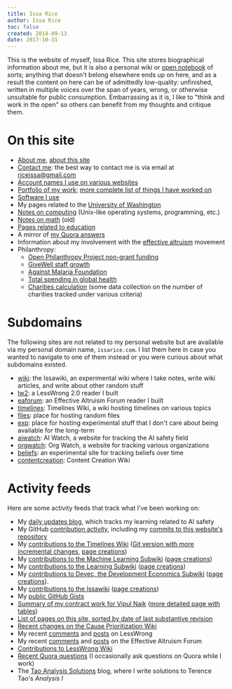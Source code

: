 ```yaml
---
title: Issa Rice
author: Issa Rice
toc: false
created: 2014-09-13
date: 2017-10-31
---
```


This is the website of myself, Issa Rice. This site stores biographical information
about me, but it is also a personal wiki or [open notebook](http://wcm1.web.rice.edu/open-notebook-history.html)
of sorts; anything that doesn't belong elsewhere ends up on here, and as a
result the content on here can be of admittedly low-quality: unfinished,
written in multiple voices over the span of years, wrong, or otherwise unsuitable for public
consumption. Embarrassing as it is, I like to "think and work in the open" so
others can benefit from my thoughts and critique them.

# On this site

- [About me](about), [about this site](about-this-site)
- [Contact me](contact): the best way to contact me is via email at
  [riceissa@gmail.com](mailto:riceissa@gmail.com)
- [Account names I use on various websites](account-names)
- [Portfolio of my work](portfolio); [more complete list of things I have worked on](work)
- [Software I use](software)
- My pages related to the [University of Washington](university-of-washington)
- [Notes on computing](computing) (Unix-like operating systems, programming, etc.)
- [Notes on math](math) (old)
- [Pages related to education](education)
- A mirror of [my Quora answers]()
- Information about my involvement with the [effective altruism](effective-altruism) movement
- Philanthropy:
    - [Open Philanthropy Project non-grant funding](open-philanthropy-project-non-grant-funding)
    - [GiveWell staff growth](givewell-staff-growth)
    - [Against Malaria Foundation](against-malaria-foundation)
    - [Total spending in global health](total-spending-in-global-health)
    - [Charities calculation](charities-calculation) (some data collection on the
      number of charities tracked under various criteria)

# Subdomains

The following sites are not related to my personal website but are available
via my personal domain name, `issarice.com`.  I list them here in case you
wanted to navigate to one of them instead or you were curious about what
subdomains existed.

- [wiki](https://wiki.issarice.com/): the Issawiki, an experimental wiki where I take notes, write wiki articles, and write about other random stuff
- [lw2](https://lw2.issarice.com/): a LessWrong 2.0 reader I built
- [eaforum](https://eaforum.issarice.com/): an Effective Altruism Forum reader I built
- [timelines](https://timelines.issarice.com/): Timelines Wiki, a wiki hosting timelines
  on various topics
- [files](https://files.issarice.com/): place for hosting random files
- [exp](https://exp.issarice.com/): place for hosting experimental stuff that I
  don't care about being available for the long-term
- [aiwatch](https://aiwatch.issarice.com/): AI Watch, a website for tracking the AI
  safety field
- [orgwatch](https://orgwatch.issarice.com/): Org Watch, a website for tracking various
  organizations
- [beliefs](https://beliefs.issarice.com/): an experimental site for tracking beliefs
  over time
- [contentcreation](https://contentcreation.issarice.com/): Content Creation Wiki

# Activity feeds

Here are some activity feeds that track what I've been working on:

- My [daily updates blog](https://issarice.wordpress.com/), which tracks my
  learning related to AI safety
- My GitHub [contribution activity](https://github.com/riceissa), including my
  [commits to this website's
  repository](https://github.com/riceissa/issarice.com/commits/master)
- My [contributions to the Timelines Wiki](https://timelines.issarice.com/wiki/Special:Contributions/Issa)
  ([Git version with more incremental changes](https://github.com/riceissa/issarice.com/commits/master/external/timelines.issarice.com), [page creations](https://timelines.issarice.com/index.php?limit=50&title=Special%3AContributions&contribs=user&target=Issa&namespace=&tagfilter=&newOnly=1))
- My [contributions to the Machine Learning Subwiki](https://machinelearning.subwiki.org/wiki/Special:Contributions/IssaRice) ([page creations](https://machinelearning.subwiki.org/w/index.php?limit=50&title=Special%3AContributions&contribs=user&target=IssaRice&namespace=&tagfilter=&newOnly=1))
- My [contributions to the Learning Subwiki](https://learning.subwiki.org/wiki/Special:Contributions/Issa_Rice) ([page creations](https://learning.subwiki.org/w/index.php?limit=50&title=Special%3AContributions&contribs=user&target=Issa+Rice&namespace=&tagfilter=&newOnly=1))
- My [contributions to Devec, the Development Economics Subwiki](https://devec.subwiki.org/wiki/Special:Contributions/Issa_Rice) ([page creations](https://devec.subwiki.org/w/index.php?limit=50&title=Special%3AContributions&contribs=user&target=Issa+Rice&namespace=&tagfilter=&newOnly=1)).
- My [contributions to the Issawiki](https://wiki.issarice.com/wiki/Special:Contributions/Issa) ([page creations](https://wiki.issarice.com/index.php?limit=50&title=Special%3AContributions&contribs=user&target=Issa&namespace=&tagfilter=&newOnly=1))
- My [public GitHub Gists](https://gist.github.com/riceissa)
- [Summary of my contract work for Vipul
  Naik](https://github.com/vipulnaik/contractwork/blob/master/contributor-lists/issa-list.mediawiki)
  ([more detailed page with
  tables](https://contractwork.vipulnaik.com/worker.php?worker=Issa+Rice))
- [List of pages on this site, sorted by date of last substantive
  revision](all-pages)
- [Recent changes on the Cause Prioritization
  Wiki](https://causeprioritization.org/_activity)
- My recent [comments](https://www.greaterwrong.com/users/riceissa?show=comments)
  and [posts](https://www.greaterwrong.com/users/riceissa?show=posts) on LessWrong
- My recent [comments](https://ea.greaterwrong.com/users/riceissa?show=comments)
  and [posts](https://ea.greaterwrong.com/users/riceissa?show=posts) on the
  Effective Altruism Forum
- [Contributions to LessWrong
  Wiki](https://wiki.lesswrong.com/wiki/Special:Contributions/Riceissa)
- [Recent Quora questions](https://www.quora.com/profile/Issa-Rice/questions)
  (I occasionally ask questions on Quora while I work)
- The [Tao Analysis Solutions](https://taoanalysis.wordpress.com/latest-posts/) blog, where I write solutions to Terence Tao's _Analysis I_

[email]: mailto:riceissa@gmail.com
